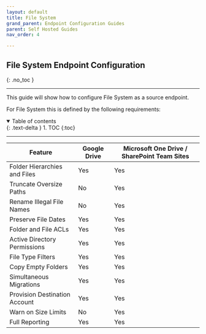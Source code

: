 ```yaml
---
layout: default
title: File System
grand_parent: Endpoint Configuration Guides
parent: Self Hosted Guides
nav_order: 4

---
```


## File System Endpoint Configuration
{: .no_toc }

---

This guide will show how to configure File System as a source endpoint. 

For File System this is defined by the following requirements:

<a name="top"></a>
<details open markdown="block">
  <summary>
    Table of contents
  </summary>
  {: .text-delta }
1. TOC
{:toc}
</details>

---


| Feature | Google Drive |	Microsoft One Drive / SharePoint Team Sites |
| --- | --- | --- |
| Folder Hierarchies and Files | Yes| Yes | 	  	 
| Truncate Oversize Paths | No | Yes |  	  	 
| Rename Illegal File Names | No | Yes | 	  	 
| Preserve File Dates | Yes | Yes | 
| Folder and File ACLs | Yes | Yes | 
| Active Directory Permissions | Yes | Yes | 
| File Type Filters | Yes | Yes |
| Copy Empty Folders 	| Yes | Yes |
| Simultaneous Migrations | Yes | Yes | 
| Provision Destination Account | Yes | Yes|
| Warn on Size Limits | No | Yes | 
| Full Reporting | Yes | Yes | 
